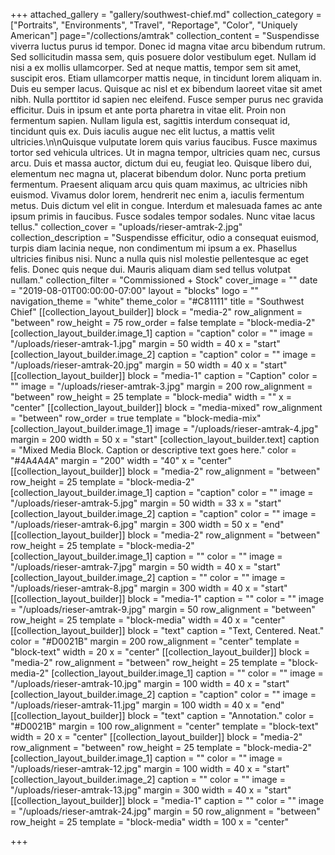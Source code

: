 +++
attached_gallery = "gallery/southwest-chief.md"
collection_category = ["Portraits", "Environments", "Travel", "Reportage", "Color", "Uniquely American"]
page="/collections/amtrak"
collection_content = "Suspendisse viverra luctus purus id tempor. Donec id magna vitae arcu bibendum rutrum. Sed sollicitudin massa sem, quis posuere dolor vestibulum eget. Nullam id nisi a ex mollis ullamcorper. Sed at neque mattis, tempor sem sit amet, suscipit eros. Etiam ullamcorper mattis neque, in tincidunt lorem aliquam in. Duis eu semper lacus. Quisque ac nisl et ex bibendum laoreet vitae sit amet nibh. Nulla porttitor id sapien nec eleifend. Fusce semper purus nec gravida efficitur. Duis in ipsum et ante porta pharetra in vitae elit. Proin non fermentum sapien. Nullam ligula est, sagittis interdum consequat id, tincidunt quis ex. Duis iaculis augue nec elit luctus, a mattis velit ultricies.\n\nQuisque vulputate lorem quis varius faucibus. Fusce maximus tortor sed vehicula ultrices. Ut in magna tempor, ultricies quam nec, cursus arcu. Duis et massa auctor, dictum dui eu, feugiat leo. Quisque libero dui, elementum nec magna ut, placerat bibendum dolor. Nunc porta pretium fermentum. Praesent aliquam arcu quis quam maximus, ac ultricies nibh euismod. Vivamus dolor lorem, hendrerit nec enim a, iaculis fermentum metus. Duis dictum vel elit in congue. Interdum et malesuada fames ac ante ipsum primis in faucibus. Fusce sodales tempor sodales. Nunc vitae lacus tellus."
collection_cover = "uploads/rieser-amtrak-2.jpg"
collection_description = "Suspendisse efficitur, odio a consequat euismod, turpis diam lacinia neque, non condimentum mi ipsum a ex. Phasellus ultricies finibus nisi. Nunc a nulla quis nisl molestie pellentesque ac eget felis. Donec quis neque dui. Mauris aliquam diam sed tellus volutpat nullam."
collection_filter = "Commissioned + Stock"
cover_image = ""
date = "2019-08-01T00:00:00-07:00"
layout = "blocks"
logo = ""
navigation_theme = "white"
theme_color = "#C81111"
title = "Southwest Chief"
[[collection_layout_builder]]
block = "media-2"
row_alignment = "between"
row_height = 75
row_order = false
template = "block-media-2"
[collection_layout_builder.image_1]
caption = "caption"
color = ""
image = "/uploads/rieser-amtrak-1.jpg"
margin = 50
width = 40
x = "start"
[collection_layout_builder.image_2]
caption = "caption"
color = ""
image = "/uploads/rieser-amtrak-20.jpg"
margin = 50
width = 40
x = "start"
[[collection_layout_builder]]
block = "media-1"
caption = "Caption"
color = ""
image = "/uploads/rieser-amtrak-3.jpg"
margin = 200
row_alignment = "between"
row_height = 25
template = "block-media"
width = ""
x = "center"
[[collection_layout_builder]]
block = "media-mixed"
row_alignment = "between"
row_order = true
template = "block-media-mix"
[collection_layout_builder.image_1]
image = "/uploads/rieser-amtrak-4.jpg"
margin = 200
width = 50
x = "start"
[collection_layout_builder.text]
caption = "Mixed Media Block. Caption or descriptive text goes here."
color = "#4A4A4A"
margin = "200"
width = "40"
x = "center"
[[collection_layout_builder]]
block = "media-2"
row_alignment = "between"
row_height = 25
template = "block-media-2"
[collection_layout_builder.image_1]
caption = "caption"
color = ""
image = "/uploads/rieser-amtrak-5.jpg"
margin = 50
width = 33
x = "start"
[collection_layout_builder.image_2]
caption = "caption"
color = ""
image = "/uploads/rieser-amtrak-6.jpg"
margin = 300
width = 50
x = "end"
[[collection_layout_builder]]
block = "media-2"
row_alignment = "between"
row_height = 25
template = "block-media-2"
[collection_layout_builder.image_1]
caption = ""
color = ""
image = "/uploads/rieser-amtrak-7.jpg"
margin = 50
width = 40
x = "start"
[collection_layout_builder.image_2]
caption = ""
color = ""
image = "/uploads/rieser-amtrak-8.jpg"
margin = 300
width = 40
x = "start"
[[collection_layout_builder]]
block = "media-1"
caption = ""
color = ""
image = "/uploads/rieser-amtrak-9.jpg"
margin = 50
row_alignment = "between"
row_height = 25
template = "block-media"
width = 40
x = "center"
[[collection_layout_builder]]
block = "text"
caption = "Text, Centered. Neat."
color = "#D0021B"
margin = 200
row_alignment = "center"
template = "block-text"
width = 20
x = "center"
[[collection_layout_builder]]
block = "media-2"
row_alignment = "between"
row_height = 25
template = "block-media-2"
[collection_layout_builder.image_1]
caption = ""
color = ""
image = "/uploads/rieser-amtrak-10.jpg"
margin = 100
width = 40
x = "start"
[collection_layout_builder.image_2]
caption = "caption"
color = ""
image = "/uploads/rieser-amtrak-11.jpg"
margin = 100
width = 40
x = "end"
[[collection_layout_builder]]
block = "text"
caption = "Annotation."
color = "#D0021B"
margin = 100
row_alignment = "center"
template = "block-text"
width = 20
x = "center"
[[collection_layout_builder]]
block = "media-2"
row_alignment = "between"
row_height = 25
template = "block-media-2"
[collection_layout_builder.image_1]
caption = ""
color = ""
image = "/uploads/rieser-amtrak-12.jpg"
margin = 100
width = 40
x = "start"
[collection_layout_builder.image_2]
caption = ""
color = ""
image = "/uploads/rieser-amtrak-13.jpg"
margin = 300
width = 40
x = "start"
[[collection_layout_builder]]
block = "media-1"
caption = ""
color = ""
image = "/uploads/rieser-amtrak-24.jpg"
margin = 50
row_alignment = "between"
row_height = 25
template = "block-media"
width = 100
x = "center"

+++
